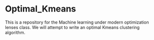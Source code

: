 # Optimal_Kmeans
This is a repository for the Machine learning under modern optimization lenses class. We will attempt to write an optimal Kmeans clustering algorithm.
